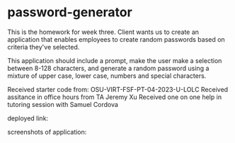 # password-generator

This is the homework for week three. Client wants us to create an application that enables employees to create random passwords based on criteria they've selected.

This application should include a prompt, make the user make a selection between 8-128 characters, and generate a random password using a mixture of upper case, lower case, numbers and special characters.

Received starter code from: OSU-VIRT-FSF-PT-04-2023-U-LOLC
Received assitance in office hours from TA Jeremy Xu
Received one on one help in tutoring session with Samuel Cordova

deployed link:

screenshots of application:

